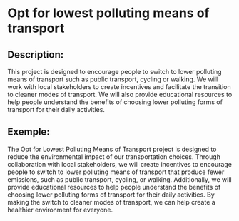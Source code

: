 # Opt for lowest polluting means of transport

## Description:
This project is designed to encourage people to switch to lower polluting means of transport such as public transport, cycling or walking. We will work with local stakeholders to create incentives and facilitate the transition to cleaner modes of transport. We will also provide educational resources to help people understand the benefits of choosing lower polluting forms of transport for their daily activities.

## Exemple:
The Opt for Lowest Polluting Means of Transport project is designed to reduce the environmental impact of our transportation choices. Through collaboration with local stakeholders, we will create incentives to encourage people to switch to lower polluting means of transport that produce fewer emissions, such as public transport, cycling, or walking. Additionally, we will provide educational resources to help people understand the benefits of choosing lower polluting forms of transport for their daily activities. By making the switch to cleaner modes of transport, we can help create a healthier environment for everyone.